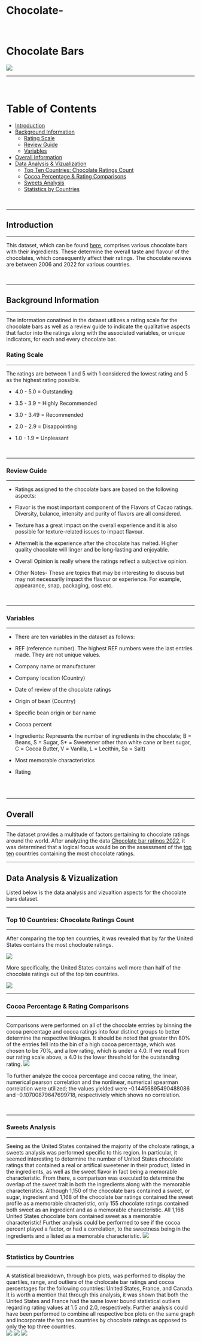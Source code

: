 # Chocolate-
<br />

# Chocolate Bars
![](images/chocolate.jpg)

***
<br />

# Table of Contents
- [Introduction](#introduction)
- [Background Information](#background-information)
    - [Rating Scale](#rating-scale)
    - [Review Guide](#review-guide)
    - [Variables](#variables)
- [Overall Information](#overall)
- [Data Analysis & Vizualization](#data-analysis--vizualization)
    - [Top Ten Countries: Chocolate Ratings Count](#top-10-countries-chocolate-ratings-count)
    - [Cocoa Percentage & Rating Comparisons](#cocoa-percentage--rating-comparisons)
    - [Sweets Analysis](#sweets-analysis)
    - [Statistics by Countries](#statistics-by-countries)
<br />

***
## **Introduction**
***
This dataset, which can be found [here](https://www.kaggle.com/datasets/nyagami/chocolate-bar-ratings-2022), comprises various chocolate bars with their ingredients. These determine the overall taste and flavour of the chocolates, which consequently affect their ratings. The chocolate reviews are between 2006 and 2022 for various countries.

<br />

***
## **Background Information**
***
The information conatined in the dataset utilizes a rating scale for the chocolate bars as well as a review guide to indicate the qualitative aspects that factor into the ratings along with the associated variables, or unique indicators, for each and every chocolate bar.

### **Rating Scale**
***
The ratings are between 1 and 5 with 1 considered the lowest rating and 5 as the highest rating possible.

- 4.0 - 5.0 = Outstanding

- 3.5 - 3.9 = Highly Recommended

- 3.0 - 3.49 = Recommended

- 2.0 - 2.9 = Disappointing

- 1.0 - 1.9 = Unpleasant
<br />

***
### **Review Guide**
***
- Ratings assigned to the chocolate bars are based on the following aspects:

- Flavor is the most important component of the Flavors of Cacao ratings. Diversity, balance, intensity and purity of flavors are all considered.

- Texture has a great impact on the overall experience and it is also possible for texture-related issues to impact flavour.

- Aftermelt is the experience after the chocolate has melted. Higher quality chocolate will linger and be long-lasting and enjoyable.

- Overall Opinion is really where the ratings reflect a subjective opinion.

- Other Notes- These are topics that may be interesting to discuss but may not necessarily impact the flavour or experience. For example, appearance, snap, packaging, cost etc.
<br />

***
### **Variables**
***
- There are ten variables in the dataset as follows:

- REF (reference number). The highest REF numbers were the last entries made. They are not unique values.

- Company name or manufacturer

- Company location (Country)

- Date of review of the chocolate ratings

- Origin of bean (Country)

- Specific bean origin or bar name

- Cocoa percent

- Ingredients: Represents the number of ingredients in the chocolate; B = Beans, S = Sugar, S* = Sweetener other than white cane or beet sugar, C = Cocoa Butter, V = Vanilla, L = Lecithin, Sa = Salt)

- Most memorable characteristics

- Rating

<br />
<br />

***
## **Overall**
***
The dataset provides a multitude of factors pertaining to chocolate ratings around the world. After analyzing the data [Chocolate bar ratings 2022](data/Chocolate_bar_ratings_2022.csv), it was determined that a logical focus would be on the assessment of the [top ten](#top-10-countries-chocolate-ratings-count) countries containing the most chocolate ratings.
<br />

***
## Data Analysis & Vizualization
Listed below is the data analysis and vizualtion aspects for the chocolate bars dataset.
***

### Top 10 Countries: Chocolate Ratings Count
***
After comparing the top ten countries, it was revealed that by far the United States contains the most chocloate ratings. 

![](images/top_ten_bar_plot.png) <br />

More specifically, the United States contains well more than half of the chocolate ratings out of the top ten countries.

![](images/top_ten_pie_chart.png) <br />

***
### Cocoa Percentage & Rating Comparisons
***
Comparisons were performed on all of the chocolate entries by binning the cocoa percentage and cocoa ratings into four distinct groups to better determine the respective linkages. It should be noted that greater thn 80% of the entries fell into the bin of a high cocoa percentage, which was chosen to be 70%, and a low rating, which is under a 4.0. If we recall from our rating scale above, a 4.0 is the lower threshold for the outstanding rating.
![](images/binned_cocoa_analysis.png) <br />

To further analyze the cocoa percentage and cocoa rating, the linear, numerical pearson correlation and the nonlinear, numerical spearman correlation were utilized; the values yielded were -0.14456895490488086 and -0.10700879647699718, respectiviely which shows no correlation.  

<br />

***
### Sweets Analysis
***
Seeing as the United States contained the majority of the choloate ratings, a sweets analysis was performed specific to this region. In particular, it seemed interesting to determine the number of United States chocolate ratings that contained a real or artifical sweetener in their product, listed in the ingredients, as well as the sweet flavor in fact being a memorable characteristic. From there, a comparison was executed to determine the overlap of the sweet trait in both the ingredients along with the memorable characteristics. Although 1,150 of the chocolate bars contained a sweet, or sugar, ingredient and 1,168 of the chocolate bar ratings contained the sweet profile as a memorable chracteristic, only 155 chocolate ratings contained both sweet as an ingredient and as a memorable characteristic. All 1,168 United States chocolate bars contained sweet as a memorable characteristic! Further analysis could be performed to see if the cocoa percent played a factor, or had a correlation, to the sweetness being in the ingredients and a listed as a memorable characteristic.
![](images/sweets_analysis.png) <br />

***
### Statistics by Countries
***
A statistical breakdown, through box plots, was performed to display the quartiles, range, and outliers of the cholocate bar ratings and cocoa percentages for the following countries: United States, France, and Canada. It is worth a mention that through this analysis, it was shown that both the United States and France had the same lower bound statistical outliers regarding rating values at 1.5 and 2.0, respectively. Further analysis could have been performed to combine all respective box plots on the same graph and incorporate the top ten countries by chocolate ratings as opposed to only the top three countries.
<br />
![](images/us_chocolate_stats.png)
![](images/france_chocolate_stats.png)
![](images/canada_chocolate_stats.png)